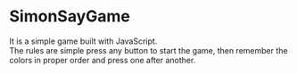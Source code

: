 # SimonSayGame

It is a simple game built with JavaScript. <br>The rules are simple press any button to start the game, then remember the colors in proper order and press one after another.